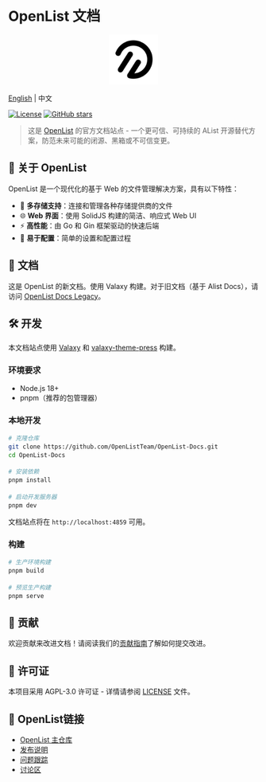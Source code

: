 # OpenList 文档

<div align="center">
  <img width="100px" alt="logo" src="https://raw.githubusercontent.com/OpenListTeam/Logo/main/logo.svg"/></a>
</div>

[English](./README.md) | 中文

[![License](https://img.shields.io/github/license/OpenListTeam/OpenList-Docs)](https://github.com/OpenListTeam/OpenList-Docs/blob/main/LICENSE)
[![GitHub stars](https://img.shields.io/github/stars/OpenListTeam/OpenList-Docs)](https://github.com/OpenListTeam/OpenList-Docs)

> 这是 [OpenList](https://github.com/OpenListTeam/OpenList) 的官方文档站点 - 一个更可信、可持续的 AList 开源替代方案，防范未来可能的闭源、黑箱或不可信变更。

## 🚀 关于 OpenList

OpenList 是一个现代化的基于 Web 的文件管理解决方案，具有以下特性：

- 📁 **多存储支持**：连接和管理各种存储提供商的文件
- 🌐 **Web 界面**：使用 SolidJS 构建的简洁、响应式 Web UI
- ⚡ **高性能**：由 Go 和 Gin 框架驱动的快速后端
- 🔧 **易于配置**：简单的设置和配置过程

## 📖 文档

这是 OpenList 的新文档。使用 Valaxy 构建。对于旧文档（基于 Alist Docs），请访问 [OpenList Docs Legacy](https://github.com/OpenListTeam/docs)。


## 🛠️ 开发

本文档站点使用 [Valaxy](https://github.com/YunYouJun/valaxy) 和 [valaxy-theme-press](https://github.com/YunYouJun/valaxy/tree/main/packages/valaxy-theme-press) 构建。

### 环境要求

- Node.js 18+ 
- pnpm（推荐的包管理器）

### 本地开发

```bash
# 克隆仓库
git clone https://github.com/OpenListTeam/OpenList-Docs.git
cd OpenList-Docs

# 安装依赖
pnpm install

# 启动开发服务器
pnpm dev
```

文档站点将在 `http://localhost:4859` 可用。

### 构建

```bash
# 生产环境构建
pnpm build

# 预览生产构建
pnpm serve
```

## 🤝 贡献

欢迎贡献来改进文档！请阅读我们的[贡献指南](./CONTRIBUTE.md)了解如何提交改进。


## 📝 许可证

本项目采用 AGPL-3.0 许可证 - 详情请参阅 [LICENSE](./LICENSE) 文件。

## 🔗 OpenList链接

- [OpenList 主仓库](https://github.com/OpenListTeam/OpenList)
- [发布说明](https://github.com/OpenListTeam/OpenList/releases)
- [问题跟踪](https://github.com/OpenListTeam/OpenList/issues)
- [讨论区](https://github.com/OpenListTeam/OpenList/discussions)
